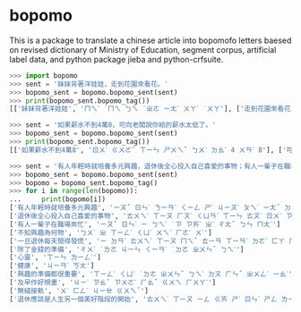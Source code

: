 # bopomo

This is a package to translate a chinese article into bopomofo letters baesed on revised dictionary of Ministry of Education, segment corpus, artificial label data, and python package jieba and python-crfsuite.

```python
>>> import bopomo
>>> sent = '妹妹背著洋娃娃，走到花園來看花。'
>>> bopomo_sent = bopomo.bopomo_sent(sent)
>>> print(bopomo_sent.bopomo_tag())
[['妹妹背著洋娃娃', 'ㄇㄟˋ ˙ㄇㄟ ㄅㄟ ˙ㄓㄜ ㄧㄤˊ ㄨㄚˊ ˙ㄨㄚ'], ['走到花園來看花', 'ㄗㄡˇ ㄉㄠˋ ㄏㄨㄚ ㄩㄢˊ ㄌㄞˊ ㄎㄢˋ ㄏㄨㄚ']]

>>> sent = '如果薪水不到4萬8，可向老闆說你給的薪水太低了。'
>>> bopomo_sent = bopomo.bopomo_sent(sent)
>>> print(bopomo_sent.bopomo_tag())
[['如果薪水不到4萬8', 'ㄖㄨˊ ㄍㄨㄛˇ ㄒㄧㄣ ㄕㄨㄟˇ ㄅㄨˋ ㄉㄠˋ 4 ㄨㄢˋ 8'], ['可向老闆說你給的薪水太低了', 'ㄎㄜˇ ㄒㄧㄤˋ ㄌㄠˇ ㄅㄢˇ ㄕㄨㄛ ㄋㄧˇ ㄍㄟˇ ˙ㄉㄜ ㄒㄧㄣ ㄕㄨㄟˇ ㄊㄞˋ ㄉㄧ ˙ㄌㄜ']]

>>> sent = '有人年輕時就培養多元興趣，退休後全心投入自己喜愛的事物；有人一輩子在職場奔忙，不知興趣為何物，一旦退休每天閒得發慌。\n除了金錢的準備，心靈、健康、興趣的準備都很重要，及早作好規畫，無縫接軌，退休應該是人生另一個美好階段的開始。'
>>> bopomo_sent = bopomo.bopomo_sent(sent)
>>> bopomo = bopomo_sent.bopomo_tag()
>>> for i in range(len(bopomo)):
...     print(bopomo[i])
['有人年輕時就培養多元興趣', 'ㄧㄡˇ ㄖㄣˊ ㄋㄧㄢˊ ㄑㄧㄥ ㄕˊ ㄐㄧㄡˋ ㄆㄟˊ ㄧㄤˇ ㄉㄨㄛ ㄩㄢˊ ㄒㄧㄥˋ ㄑㄩˋ']
['退休後全心投入自己喜愛的事物', 'ㄊㄨㄟˋ ㄒㄧㄡ ㄏㄡˋ ㄑㄩㄢˊ ㄒㄧㄣ ㄊㄡˊ ㄖㄨˋ ㄗˋ ㄐㄧˇ ㄒㄧˇ ㄞˋ ˙ㄉㄜ ㄕˋ ㄨˋ']
['有人一輩子在職場奔忙', 'ㄧㄡˇ ㄖㄣˊ ㄧ ㄅㄟˋ ˙ㄗ ㄗㄞˋ ㄓˊ ㄔㄤˇ ㄅㄣ ㄇㄤˊ']
['不知興趣為何物', 'ㄅㄨˋ ㄓ ㄒㄧㄥˋ ㄑㄩˋ ㄨㄟˋ ㄏㄜˊ ㄨˋ']
['一旦退休每天閒得發慌', 'ㄧ ㄉㄢˋ ㄊㄨㄟˋ ㄒㄧㄡ ㄇㄟˇ ㄊㄧㄢ ㄒㄧㄢˊ ㄉㄜˊ ㄈㄚ ㄏㄨㄤ']
['除了金錢的準備', 'ㄔㄨˊ ˙ㄌㄜ ㄐㄧㄣ ㄑㄧㄢˊ ˙ㄉㄜ ㄓㄨㄣˇ ㄅㄟˋ']
['心靈', 'ㄒㄧㄣ ㄌㄧㄥˊ']
['健康', 'ㄐㄧㄢˋ ㄎㄤ']
['興趣的準備都很重要', 'ㄒㄧㄥˋ ㄑㄩˋ ˙ㄉㄜ ㄓㄨㄣˇ ㄅㄟˋ ㄉㄡ ㄏㄣˇ ㄓㄨㄥˋ ㄧㄠˋ']
['及早作好規畫', 'ㄐㄧˊ ㄗㄠˇ ㄗㄨㄛˋ ㄏㄠˇ ㄍㄨㄟ ㄏㄨㄚˋ']
['無縫接軌', 'ㄨˊ ㄈㄥˊ ㄐㄧㄝ ㄍㄨㄟˇ']
['退休應該是人生另一個美好階段的開始', 'ㄊㄨㄟˋ ㄒㄧㄡ ㄧㄥ ㄍㄞ ㄕˋ ㄖㄣˊ ㄕㄥ ㄌㄧㄥˋ ㄧ ˙ㄍㄜ ㄇㄟˇ ㄏㄠˇ ㄐㄧㄝ ㄉㄨㄢˋ ˙ㄉㄜ ㄎㄞ ㄕˇ']



```






 
